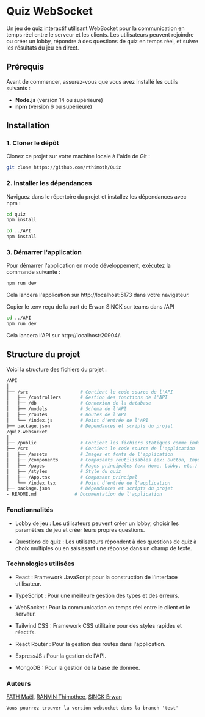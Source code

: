 # Quiz WebSocket

Un jeu de quiz interactif utilisant WebSocket pour la communication en temps réel entre le serveur et les clients. Les utilisateurs peuvent rejoindre ou créer un lobby, répondre à des questions de quiz en temps réel, et suivre les résultats du jeu en direct.

## Prérequis

Avant de commencer, assurez-vous que vous avez installé les outils suivants :

- **Node.js** (version 14 ou supérieure)
- **npm** (version 6 ou supérieure)

## Installation

### 1. Cloner le dépôt

Clonez ce projet sur votre machine locale à l'aide de Git :

```bash
git clone https://github.com/rthimoth/Quiz
```

### 2. Installer les dépendances

Naviguez dans le répertoire du projet et installez les dépendances avec npm :

```bash
cd quiz
npm install
```

```bash
cd ../API
npm install
```

### 3. Démarrer l'application

Pour démarrer l'application en mode développement, exécutez la commande suivante :

```bash
npm run dev
```

Cela lancera l'application sur http://localhost:5173 dans votre navigateur.

Copier le .env reçu de la part de Erwan SINCK sur teams dans /API

```bash
cd ../API
npm run dev
```

Cela lancera l'API sur http://localhost:20904/.


## Structure du projet

Voici la structure des fichiers du projet :

```bash
/API
│
├── /src                   # Contient le code source de l'API
│   ├── /controllers       # Gestion des fonctions de l'API
│   ├── /db                # Connexion de la database
│   ├── /models            # Schema de l'API
│   ├── /routes            # Routes de l'API
│   └── /index.js          # Point d'entrée de l'API
├── package.json           # Dépendances et scripts du projet
/quiz-websocket
│
├── /public                # Contient les fichiers statiques comme index.html
├── /src                   # Contient le code source de l'application
│   ├── /assets            # Images et fonts de l'application
│   ├── /components        # Composants réutilisables (ex: Button, Input, etc.)
│   ├── /pages             # Pages principales (ex: Home, Lobby, etc.)
│   ├── /styles            # Style du quiz
│   ├── /App.tsx           # Composant principal
│   └── /index.tsx         # Point d'entrée de l'application
├── package.json           # Dépendances et scripts du projet
- README.md              # Documentation de l'application
```

### Fonctionnalités

- Lobby de jeu : Les utilisateurs peuvent créer un lobby, choisir les paramètres de jeu et créer leurs propres questions.

- Questions de quiz : Les utilisateurs répondent à des questions de quiz à choix multiples ou en saisissant une réponse dans un champ de texte.

### Technologies utilisées

- React : Framework JavaScript pour la construction de l'interface utilisateur.

- TypeScript : Pour une meilleure gestion des types et des erreurs.

- WebSocket : Pour la communication en temps réel entre le client et le serveur.

- Tailwind CSS : Framework CSS utilitaire pour des styles rapides et réactifs.

- React Router : Pour la gestion des routes dans l'application.

- ExpressJS : Pour la gestion de l'API.

- MongoDB : Pour la gestion de la base de donnée.

### Auteurs

[FATH Maël](https://github.com/maelft), [RANVIN Thimothee](https://github.com/rthimoth), [SINCK Erwan](https://github.com/erxide)


``Vous pourrez trouver la version websocket dans la branch 'test'``
